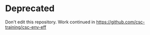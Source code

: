 # Deprecated

Don't edit this repository. Work continued in https://github.com/csc-training/csc-env-eff
